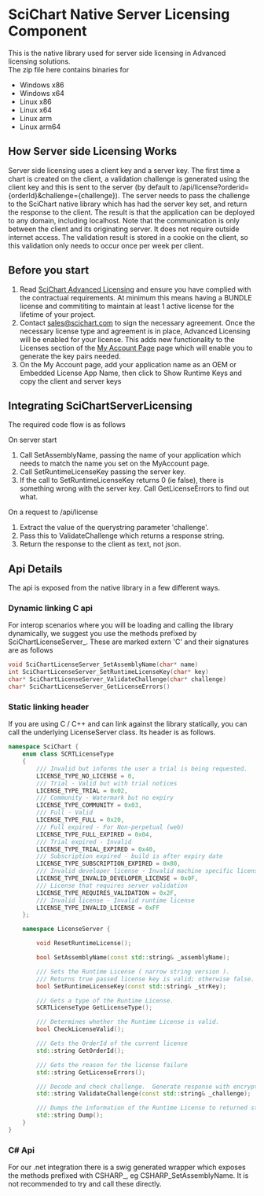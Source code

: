 # SciChart Native Server Licensing Component

This is the native library used for server side licensing in Advanced licensing solutions.  
The zip file here contains binaries for

- Windows x86
- Windows x64
- Linux x86
- Linux x64
- Linux arm
- Linux arm64

## How Server side Licensing Works

Server side licensing uses a client key and a server key. The first time a chart is created on the client, a validation challenge is generated using the client key and this is sent to the server (by default to /api/license?orderid={orderId}&challenge={challenge}). The server needs to pass the challenge to the SciChart native library which has had the server key set, and return the response to the client. The result is that the application can be deployed to any domain, including localhost. Note that the communication is only between the client and its originating server. It does not require outside internet access. The validation result is stored in a cookie on the client, so this validation only needs to occur once per week per client.

## Before you start

1. Read [SciChart Advanced Licensing](https://support.scichart.com/support/solutions/articles/101000516558-scichart-standard-advanced-licensing) and ensure you have complied with the contractual requirements. At minimum this means having a BUNDLE license and commititing to maintain at least 1 active license for the lifetime of your project.
2. Contact [sales@scichart.com](mailto:sales@scichart.com) to sign the necessary agreement. Once the necessary license type and agreement is in place, Advanced Licensing will be enabled for your license. This adds new functionality to the Licenses section of the [My Account Page](https://scichart.com/my-account) page which will enable you to generate the key pairs needed.
3. On the My Account page, add your application name as an OEM or Embedded License App Name, then click to Show Runtime Keys and copy the client and server keys

## Integrating SciChartServerLicensing

The required code flow is as follows

On server start

1. Call SetAssemblyName, passing the name of your application which needs to match the name you set on the MyAccount page.
2. Call SetRuntimeLicenseKey passing the server key.
3. If the call to SetRuntimeLicenseKey returns 0 (ie false), there is something wrong with the server key. Call GetLicenseErrors to find out what.

On a request to /api/license

1. Extract the value of the querystring parameter 'challenge'.
2. Pass this to ValidateChallenge which returns a response string.
3. Return the response to the client as text, not json.

## Api Details

The api is exposed from the native library in a few different ways.

### Dynamic linking C api

For interop scenarios where you will be loading and calling the library dynamically, we suggest you use the methods prefixed by SciChartLicenseServer\_. These are marked extern 'C' and their signatures are as follows

```c
void SciChartLicenseServer_SetAssemblyName(char* name)
int SciChartLicenseServer_SetRuntimeLicenseKey(char* key)
char* SciChartLicenseServer_ValidateChallenge(char* challenge)
char* SciChartLicenseServer_GetLicenseErrors()
```

### Static linking header

If you are using C / C++ and can link against the library statically, you can call the underlying LicenseServer class. Its header is as follows.

```c++
namespace SciChart {
    enum class SCRTLicenseType
    {
        /// Invalid but informs the user a trial is being requested.
        LICENSE_TYPE_NO_LICENSE = 0,
        /// Trial - Valid but with trial notices
        LICENSE_TYPE_TRIAL = 0x02,
        /// Community - Watermark but no expiry
        LICENSE_TYPE_COMMUNITY = 0x03,
        /// Full - Valid
        LICENSE_TYPE_FULL = 0x20,
        /// Full expired - For Non-perpetual (web)
        LICENSE_TYPE_FULL_EXPIRED = 0x04,
        /// Trial expired - Invalid
        LICENSE_TYPE_TRIAL_EXPIRED = 0x40,
        /// Subscription expired - build is after expiry date
        LICENSE_TYPE_SUBSCRIPTION_EXPIRED = 0x80,
        /// Invalid developer license - Invalid machine specific license
        LICENSE_TYPE_INVALID_DEVELOPER_LICENSE = 0x0F,
        /// License that requires server validation
        LICENSE_TYPE_REQUIRES_VALIDATION = 0x2F,
        /// Invalid license - Invalid runtime license
        LICENSE_TYPE_INVALID_LICENSE = 0xFF
    };

    namespace LicenseServer {

        void ResetRuntimeLicense();

        bool SetAssemblyName(const std::string& _assemblyName);

        /// Sets the Runtime License ( narrow string version ).
        /// Returns true passed license key is valid; otherwise false.
        bool SetRuntimeLicenseKey(const std::string& _strKey);

        /// Gets a type of the Runtime License.
        SCRTLicenseType GetLicenseType();

        /// Determines whether the Runtime License is valid.
        bool CheckLicenseValid();

        /// Gets the OrderId of the current license
        std::string GetOrderId();

        /// Gets the reason for the license failure
        std::string GetLicenseErrors();

        /// Decode and check challenge.  Generate response with encrypted expiry
        std::string ValidateChallenge(const std::string& _challenge);

        /// Dumps the information of the Runtime License to returned string.
        std::string Dump();
    }
}
```

### C# Api

For our .net integration there is a swig generated wrapper which exposes the methods prefixed with CSHARP\_, eg CSHARP_SetAssemblyName. It is not recommended to try and call these directly.

